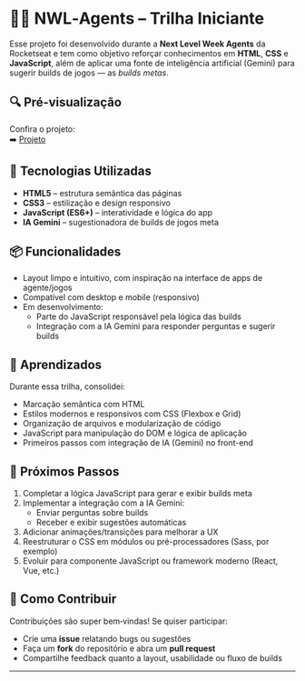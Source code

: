 # 🕵️‍♂️ NWL‑Agents – Trilha Iniciante

Esse projeto foi desenvolvido durante a **Next Level Week Agents** da Rocketseat e tem como objetivo reforçar conhecimentos em **HTML**, **CSS** e **JavaScript**, além de aplicar uma fonte de inteligência artificial (Gemini) para sugerir builds de jogos — as *builds metas*.

## 🔍 Pré‑visualização

Confira o projeto:  
➡️ [Projeto](https://lufecovizzi.github.io/Melhores-builds-jogos/)

## 🚀 Tecnologias Utilizadas

- **HTML5** – estrutura semântica das páginas  
- **CSS3** – estilização e design responsivo  
- **JavaScript (ES6+)** – interatividade e lógica do app  
- **IA Gemini** – sugestionadora de builds de jogos meta

## 📦 Funcionalidades

- Layout limpo e intuitivo, com inspiração na interface de apps de agente/jogos
- Compatível com desktop e mobile (responsivo)
- Em desenvolvimento:
  - Parte do JavaScript responsável pela lógica das builds
  - Integração com a IA Gemini para responder perguntas e sugerir builds

## 🧠 Aprendizados

Durante essa trilha, consolidei:

- Marcação semântica com HTML
- Estilos modernos e responsivos com CSS (Flexbox e Grid)
- Organização de arquivos e modularização de código
- JavaScript para manipulação do DOM e lógica de aplicação
- Primeiros passos com integração de IA (Gemini) no front-end

## 📌 Próximos Passos

1. Completar a lógica JavaScript para gerar e exibir builds meta  
2. Implementar a integração com a IA Gemini:  
   - Enviar perguntas sobre builds  
   - Receber e exibir sugestões automáticas  
3. Adicionar animações/transições para melhorar a UX  
4. Reestruturar o CSS em módulos ou pré-processadores (Sass, por exemplo)  
5. Evoluir para componente JavaScript ou framework moderno (React, Vue, etc.)

## 🤝 Como Contribuir

Contribuições são super bem‑vindas! Se quiser participar:

- Crie uma **issue** relatando bugs ou sugestões  
- Faça um **fork** do repositório e abra um **pull request**  
- Compartilhe feedback quanto a layout, usabilidade ou fluxo de builds

---
